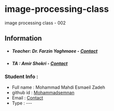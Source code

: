 # image-processing-class
image processing class - 002

## Information
* ##### Teacher: Dr. Farzin Yaghmaee - [Contact](mailto:f_yaghmaee@semnan.ac.ir)
* ##### TA : Amir Shokri - [Contact](mailto:amirshokri@semnan.ac.ir)

### Student Info :
* Full name : Mohammad Mahdi Esmaeil Zadeh
* github id : [Mohammadsemnan](https://github.com/Mohammadsemnan)
* Email : [Contact](mailto:doostan123@protonmail.com)
* Type : ---
